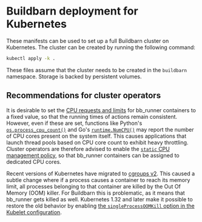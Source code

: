 # Buildbarn deployment for Kubernetes

These manifests can be used to set up a full Buildbarn cluster on
Kubernetes. The cluster can be created by running the following command:

```sh
kubectl apply -k .
```

These files assume that the cluster needs to be created in the
`buildbarn` namespace. Storage is backed by persistent volumes.

## Recommendations for cluster operators

It is desirable to set the
[CPU requests and limits](https://kubernetes.io/docs/concepts/configuration/manage-resources-containers/#requests-and-limits)
for bb\_runner containers to a fixed value, so that the running times of
actions remain consistent. However, even if these are set, functions
like Python's [`os.process_cpu_count()`](https://docs.python.org/3/library/os.html#os.process_cpu_count)
and Go's [`runtime.NumCPU()`](https://pkg.go.dev/runtime#NumCPU) may
report the number of CPU cores present on the system itself. This causes
applications that launch thread pools based on CPU core count to exhibit
heavy throttling. Cluster operators are therefore advised to enable the
[`static` CPU management policy](https://kubernetes.io/docs/tasks/administer-cluster/cpu-management-policies/#static-policy-configuration),
so that bb\_runner containers can be assigned to dedicated CPU cores.

Recent versions of Kubernetes have migrated to
[cgroups v2](https://kubernetes.io/docs/concepts/architecture/cgroups/).
This caused a subtle change where if a process causes a container to
reach its memory limit, all processes belonging to that container are
killed by the Out Of Memory (OOM) killer. For Buildbarn this is
problematic, as it means that bb\_runner gets killed as well. Kubernetes
1.32 and later make it possible to restore the old behavior by enabling
[the `singleProcessOOMKill` option in the Kubelet configuration](https://kubernetes.io/docs/reference/config-api/kubelet-config.v1beta1/).
